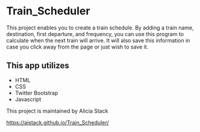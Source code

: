 # Train_Scheduler

This project enables you to create a train schedule. By adding a train name, destination, first departure, and frequency, you can use this program to
calculate when the next train will arrive. It will also save this information in case you click away from the page or just wish to save it.

## This app utilizes
* HTML
* CSS
* Twitter Bootstrap
* Javascript

This project is maintained by Alicia Stack 

https://ajstack.github.io/Train_Scheduler/
